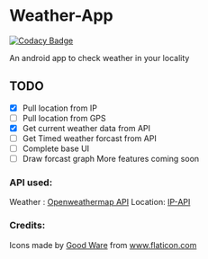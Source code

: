 # Weather-App

[![Codacy Badge](https://api.codacy.com/project/badge/Grade/c3ef0d169261429682efbc6d16a1b1b5)](https://app.codacy.com/app/purukitto/Weather-App?utm_source=github.com&utm_medium=referral&utm_content=Purukitto/Weather-App&utm_campaign=Badge_Grade_Dashboard)

An android app to check weather in your locality

## TODO
- [X] Pull location from IP
- [ ] Pull location from GPS
- [X] Get current weather data from API
- [ ] Get Timed weather forcast from API
- [ ] Complete base UI
- [ ] Draw forcast graph
More features coming soon

### API used:
Weather : [Openweathermap API](https://openweathermap.org/api)
Location: [IP-API](http://ip-api.com/)


### Credits:
Icons made by [Good Ware](https://www.flaticon.com/authors/good-ware) from www.flaticon.com
